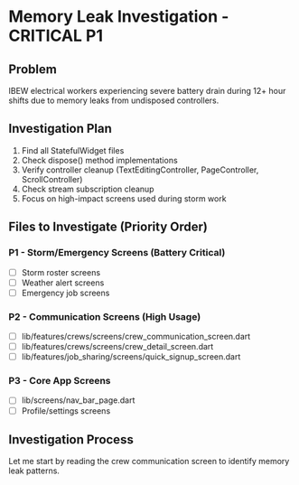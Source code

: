 # Memory Leak Investigation - CRITICAL P1

## Problem
IBEW electrical workers experiencing severe battery drain during 12+ hour shifts due to memory leaks from undisposed controllers.

## Investigation Plan
1. Find all StatefulWidget files
2. Check dispose() method implementations
3. Verify controller cleanup (TextEditingController, PageController, ScrollController)
4. Check stream subscription cleanup
5. Focus on high-impact screens used during storm work

## Files to Investigate (Priority Order)

### P1 - Storm/Emergency Screens (Battery Critical)
- [ ] Storm roster screens
- [ ] Weather alert screens
- [ ] Emergency job screens

### P2 - Communication Screens (High Usage)
- [ ] lib/features/crews/screens/crew_communication_screen.dart
- [ ] lib/features/crews/screens/crew_detail_screen.dart
- [ ] lib/features/job_sharing/screens/quick_signup_screen.dart

### P3 - Core App Screens
- [ ] lib/screens/nav_bar_page.dart
- [ ] Profile/settings screens

## Investigation Process
Let me start by reading the crew communication screen to identify memory leak patterns.